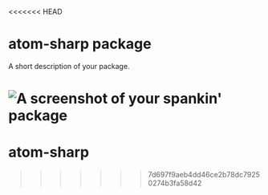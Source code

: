 <<<<<<< HEAD
# atom-sharp package

A short description of your package.

![A screenshot of your spankin' package](https://f.cloud.github.com/assets/69169/2290250/c35d867a-a017-11e3-86be-cd7c5bf3ff9b.gif)
=======
atom-sharp
==========
>>>>>>> 7d697f9aeb4dd46ce2b78dc79250274b3fa58d42
